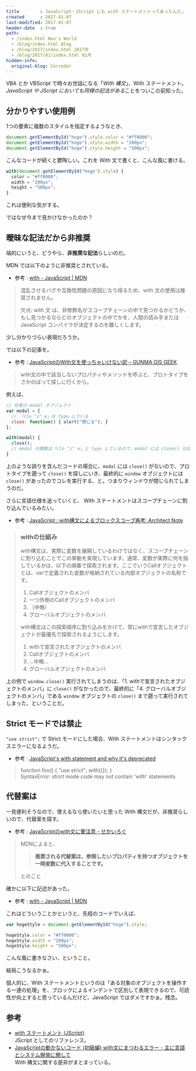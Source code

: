 ```yaml
---
title        : JavaScript・JScript にも with ステートメントってあったんだ…
created      : 2017-01-07
last-modified: 2017-01-07
header-date  : true
path:
  - /index.html Neo's World
  - /blog/index.html Blog
  - /blog/2017/index.html 2017年
  - /blog/2017/01/index.html 01月
hidden-info:
  original-blog: Corredor
---
```


VBA とか VBScript で時々お世話になる「*With 構文*」、With ステートメント。*JavaScript や JScript においても同様の記法がある*ことをついこの前知った。

## 分かりやすい使用例

1つの要素に複数のスタイルを指定するようなとき、

```javascript
document.getElementById("hoge").style.color = "#ff0000";
document.getElementById("hoge").style.width = "200px";
document.getElementById("hoge").style.height = "500px";
```

こんなコードが続くと鬱陶しい。これを With 文で書くと、こんな風に書ける。

```javascript
with(document.getElementById("hoge").style) {
  color = "#ff0000";
  width = "200px";
  height = "500px";
}
```

これは便利な気がする。

ではなぜ今まで見かけなかったのか？

## 曖昧な記法だから非推奨

端的にいうと、どうやら、**非推奨な記法**らしいのだ。

MDN では以下のように非推奨とされている。

- 参考 : [with - JavaScript | MDN](https://developer.mozilla.org/ja/docs/Web/JavaScript/Reference/Statements/with)

> 混乱させるバグや互換性問題の原因になり得るため、with 文の使用は推奨されません。
> 
> 欠点: with 文 は、非修飾名がスコープチェーンの中で見つかるかどうか、もし見つかるならどのオブジェクトの中でかを、人間の読み手または JavaScript コンパイラが決定するのを難しくします。

少し分かりづらい表現だろうか。

では以下の記事を。

- 参考 : [JavaScriptのWith文を使っちゃいけない訳 – GUNMA GIS GEEK](http://shimz.me/blog/javascript/3085)

> with文の中で該当しないプロパティやメソッドを呼ぶと、プロトタイプをさかのぼって探しに行くから。

例えば、

```javascript
// 任意の modal オブジェクト
var modal = {
  // 「clo "s" e」を typo している
  cloze: function() { alert("閉じる"); }
};

with(modal) {
  close();
  // modal の関数は「clo "z" e」と typo しているので、modal には close() は存在しない…
}
```

上のような誤りを含んだコードの場合に、`modal` には `close()` がないので、プロトタイプを遡って `close()` を探しにいき、最終的に `window` オブジェクトには `close()` があったのでコレを実行する、と。つまりウィンドウが閉じられてしまうのだ。

さらに言語仕様を追っていくと、 With ステートメントはスコープチェーンに割り込んでいるみたい。

- 参考 : [JavaScript : with構文によるブロックスコープ再考: Architect Note](http://blog.tojiru.net/article/197591734.html)

> ### withの仕組み
> 
> with構文は、実際に変数を展開しているわけではなく、スコープチェーンに割り込むことでこの挙動を実現しています。通常、変数が実際に何を指しているかは、以下の順番で探索されます。ここでいうCallオブジェクトとは、varで定義された変数が格納されている内部オブジェクトの名称です。
> 
> 1. Callオブジェクトのメンバ
> 2. 一つ外側のCallオブジェクトのメンバ
> 3. （中略）
> 4. グローバルオブジェクトのメンバ
> 
> with構文はこの探索順序に割り込みをかけて、常にwithで宣言したオブジェクトが最優先で探索されるようにします。
> 
> 1. withで宣言されたオブジェクトのメンバ
> 2. Callオブジェクトのメンバ
> 3. …中略…
> 4. グローバルオブジェクトのメンバ

上の例で `window.close()` 実行されてしまうのは、「1. withで宣言されたオブジェクトのメンバ」に `close()` がなかったので、最終的に「4. グローバルオブジェクトのメンバ」である `window` オブジェクトの `close()` まで遡って実行されてしまった、ということだ。

## Strict モードでは禁止

`"use strict";` で Strict モードにした場合、With ステートメントはシンタックスエラーになるようだ。

- 参考 : [JavaScript's with statement and why it's deprecated](http://www.2ality.com/2011/06/with-statement.html)

> function foo() { "use strict"; with({}); }  
> SyntaxError: strict mode code may not contain 'with' statements

## 代替案は

一見便利そうなので、使えるなら使いたいと思った With 構文だが、非推奨らしいので、代替案を探す。

- 参考 : [JavaScriptのwith文に要注意 - せかいろぐ](http://sekai.hatenablog.jp/entry/2013/08/02/090554)

> MDNによると、
> 
> > **推奨される代替案は、参照したいプロパティを持つオブジェクトを一時変数に代入することです。**
> 
> とのこと

確かに以下に記述があった。

- 参考 : [with - JavaScript | MDN](https://developer.mozilla.org/ja/docs/Web/JavaScript/Reference/Statements/with)

これはどういうことかというと、先程のコードでいえば、

```javascript
var hogeStyle = document.getElementById("hoge").style;

hogeStyle.color = "#ff0000";
hogeStyle.width = "200px";
hogeStyle.height = "500px";
```

こんな風に書きなさい、ということ。

結局こうなるかぁ。

個人的に、With ステートメントというのは「ある対象のオブジェクトを操作する一連の処理」を、ブロックによるインデントで区別して表現できるので、可読性が向上すると思っているんだけど、JavaScript ではダメですかぁ。残念。

## 参考

- [with ステートメント (JScript)](https://msdn.microsoft.com/ja-jp/library/cc427941.aspx)  
  JScript としてのリファレンス。
- [JavaScriptの動かないコード (初級編) with文にまつわるエラー - 主に言語とシステム開発に関して](http://language-and-engineering.hatenablog.jp/entry/20081026/1224948374)  
  With 構文に関する是非がまとまっている。
